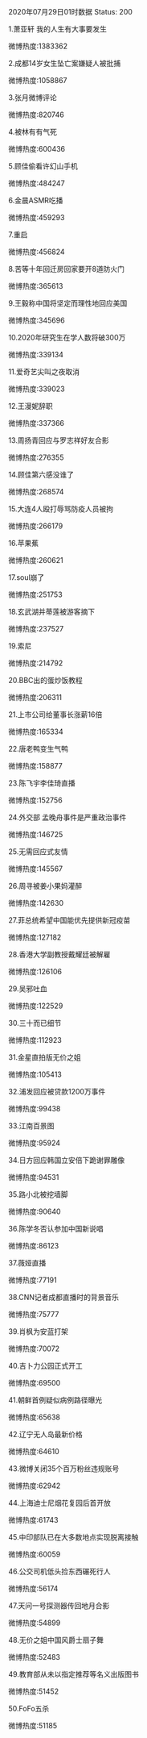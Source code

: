 2020年07月29日01时数据
Status: 200

1.萧亚轩 我的人生有大事要发生

微博热度:1383362

2.成都14岁女生坠亡案嫌疑人被批捕

微博热度:1058867

3.张月微博评论

微博热度:820746

4.被林有有气死

微博热度:600436

5.顾佳偷看许幻山手机

微博热度:484247

6.金晨ASMR吃播

微博热度:459293

7.重启

微博热度:456824

8.苦等十年回迁房回家要开8道防火门

微博热度:365613

9.王毅称中国将坚定而理性地回应美国

微博热度:345696

10.2020年研究生在学人数将破300万

微博热度:339134

11.爱奇艺尖叫之夜取消

微博热度:339023

12.王漫妮辞职

微博热度:337366

13.周扬青回应与罗志祥好友合影

微博热度:276355

14.顾佳第六感没谁了

微博热度:268574

15.大连4人殴打辱骂防疫人员被拘

微博热度:266179

16.苹果蕉

微博热度:260621

17.soul崩了

微博热度:251753

18.玄武湖并蒂莲被游客摘下

微博热度:237527

19.索尼

微博热度:214792

20.BBC出的蛋炒饭教程

微博热度:206311

21.上市公司给董事长涨薪16倍

微博热度:165334

22.唐老鸭变生气鸭

微博热度:158877

23.陈飞宇李佳琦直播

微博热度:152756

24.外交部 孟晚舟事件是严重政治事件

微博热度:146725

25.无需回应式友情

微博热度:145567

26.周寻被姜小果妈灌醉

微博热度:142630

27.菲总统希望中国能优先提供新冠疫苗

微博热度:127182

28.香港大学副教授戴耀廷被解雇

微博热度:126106

29.吴邪吐血

微博热度:122529

30.三十而已细节

微博热度:112923

31.金星直拍版无价之姐

微博热度:105413

32.浦发回应被贷款1200万事件

微博热度:99438

33.江南百景图

微博热度:95924

34.日方回应韩国立安倍下跪谢罪雕像

微博热度:94531

35.路小北被挖墙脚

微博热度:90640

36.陈学冬否认参加中国新说唱

微博热度:86123

37.薇娅直播

微博热度:77191

38.CNN记者成都直播时的背景音乐

微博热度:75777

39.肖枫为安蓝打架

微博热度:70072

40.吉卜力公园正式开工

微博热度:69500

41.朝鲜首例疑似病例路径曝光

微博热度:65638

42.辽宁无人岛最新价格

微博热度:64610

43.微博关闭35个百万粉丝违规账号

微博热度:62942

44.上海迪士尼烟花复园后首开放

微博热度:61743

45.中印部队已在大多数地点实现脱离接触

微博热度:60059

46.公交司机低头捡东西碾死行人

微博热度:56174

47.天问一号探测器传回地月合影

微博热度:54899

48.无价之姐中国风爵士扇子舞

微博热度:52483

49.教育部从未以指定推荐等名义出版图书

微博热度:51452

50.FoFo五杀

微博热度:51185

